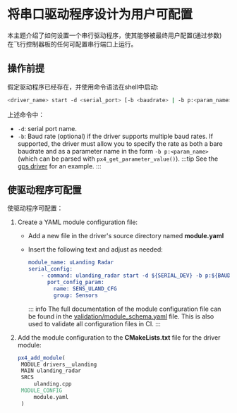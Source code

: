 # 将串口驱动程序设计为用户可配置

本主题介绍了如何设置一个串行驱动程序，使其能够被最终用户配置(通过参数) 在飞行控制器板的任何可配置串行端口上运行。

## 操作前提

假定驱动程序已经存在，并使用命令语法在shell中启动:

```sh
<driver_name> start -d <serial_port> [-b <baudrate> | -b p:<param_name>]
```

上述命令中：

- `-d`: serial port name.
- `-b`: Baud rate (optional) if the driver supports multiple baud rates. If supported, the driver must allow you to specify the rate as both a bare baudrate and as a parameter name in the form `-b p:<param_name>` (which can be parsed with `px4_get_parameter_value()`). :::tip See the [gps driver](https://github.com/PX4/PX4-Autopilot/blob/release/1.15/src/drivers/gps/gps.cpp#L1023) for an example.
:::

## 使驱动程序可配置

使驱动程序可配置：

1. Create a YAML module configuration file:

   - Add a new file in the driver's source directory named **module.yaml**
   - Insert the following text and adjust as needed:

     ```cmake
     module_name: uLanding Radar
     serial_config:
         - command: ulanding_radar start -d ${SERIAL_DEV} -b p:${BAUD_PARAM}
           port_config_param:
             name: SENS_ULAND_CFG
             group: Sensors
     ```

     ::: info The full documentation of the module configuration file can be found in the [validation/module_schema.yaml](https://github.com/PX4/PX4-Autopilot/blob/release/1.15/validation/module_schema.yaml) file. This is also used to validate all configuration files in CI.
:::

1. Add the module configuration to the **CMakeLists.txt** file for the driver module:

   ```cmake
   px4_add_module(
    MODULE drivers__ulanding
    MAIN ulanding_radar
    SRCS
        ulanding.cpp
    MODULE_CONFIG
        module.yaml
    )
   ```
